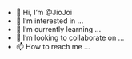 - 👋 Hi, I’m @JioJoi
- 👀 I’m interested in ...
- 🌱 I’m currently learning ...
- 💞️ I’m looking to collaborate on ...
- 📫 How to reach me ...

<!---
JioJoi/JioJoi is a ✨ special ✨ repository because its `README.md` (this file) appears on your GitHub profile.
You can click the Preview link to take a look at your changes.
--->
